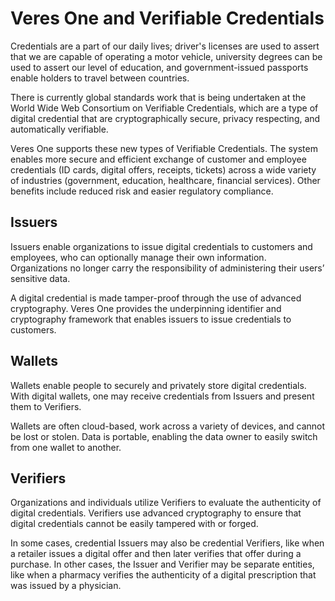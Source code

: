 # Veres One and Verifiable Credentials

Credentials are a part of our daily lives; driver's licenses are used to
assert that we are capable of operating a motor vehicle, university degrees
can be used to assert our level of education, and government-issued passports
enable holders to travel between countries.

There is currently global standards work that is being undertaken at the
World Wide Web Consortium on Verifiable Credentials, which are a type of
digital credential that are cryptographically secure, privacy respecting, and
automatically verifiable.

Veres One supports these new types of Verifiable Credentials. The system enables
more secure and efficient exchange of customer and employee credentials
(ID cards, digital offers, receipts, tickets) across a wide variety of
industries (government, education, healthcare, financial services).
Other benefits include reduced risk and easier regulatory compliance.

## Issuers

Issuers enable organizations to issue digital credentials to customers and
employees, who can optionally manage their own information. Organizations no
longer carry the responsibility of administering their users’ sensitive data.

A digital credential is made tamper-proof through the use of advanced
cryptography. Veres One provides the underpinning identifier and
cryptography framework that enables issuers to issue credentials to customers.

## Wallets

Wallets enable people to securely and privately store digital credentials.
With digital wallets, one may receive credentials from Issuers and present them
to Verifiers.

Wallets are often cloud-based, work across a variety of devices, and cannot
be lost or stolen. Data is portable, enabling the data owner to easily switch
from one wallet to another.

## Verifiers

Organizations and individuals utilize Verifiers to evaluate the authenticity of
digital credentials. Verifiers use advanced cryptography to ensure that digital
credentials cannot be easily tampered with or forged.

In some cases, credential Issuers may also be credential Verifiers, like when
a retailer issues a digital offer and then later verifies that offer during
a purchase. In other cases, the Issuer and Verifier may be separate entities,
like when a pharmacy verifies the authenticity of a digital prescription
that was issued by a physician.
